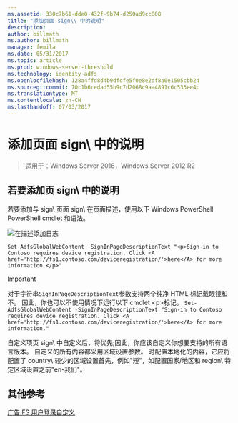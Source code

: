 ```yaml
---
ms.assetid: 330c7b61-dde0-432f-9b74-d250ad9cc808
title: "添加页面 sign\\ 中的说明"
description: 
author: billmath
ms.author: billmath
manager: femila
ms.date: 05/31/2017
ms.topic: article
ms.prod: windows-server-threshold
ms.technology: identity-adfs
ms.openlocfilehash: 128a4ffd8d4b9dfcfe5f0e8e2df8a0e1505cbb24
ms.sourcegitcommit: 70c1b6cedad55b9c7d2068c9aa4891c6c533ee4c
ms.translationtype: MT
ms.contentlocale: zh-CN
ms.lasthandoff: 07/03/2017
---
```

# <a name="add-sign-in-page-description"></a>添加页面 sign\ 中的说明

>适用于：Windows Server 2016，Windows Server 2012 R2

## <a name="to-add-sign-in-page-description"></a>若要添加页 sign\ 中的说明  
若要添加与 sign\ 页面 sign\ 在页面描述，使用以下 Windows PowerShell PowerShell cmdlet 和语法。  

![在描述添加日志](media/AD-FS-user-sign-in-customization/ADFS_Blue_Custom2.png)

    Set-AdfsGlobalWebContent -SignInPageDescriptionText "<p>Sign-in to Contoso requires device registration. Click <A href='http://fs1.contoso.com/deviceregistration/'>here</A> for more information.</p>" 
 
  
> [!IMPORTANT]  
> 对于字符串`SignInPageDescriptionText`参数支持两个纯净 HTML 标记戴眼镜和不。 因此，你也可以不使用情况下运行以下 cmdlet &lt;p&gt;标记。  `Set-AdfsGlobalWebContent -SignInPageDescriptionText "Sign-in to Contoso requires device registration. Click <A href='http://fs1.contoso.com/deviceregistration/'>here</A> for more information." ` 

自定义项页 sign\ 中自定义后，将优先;因此，你应该自定义你想要支持的所有语言版本。 自定义的所有内容都采用区域设置参数。 时配置本地化的内容，它应将配置了 country\ 较少的区域设置首先，例如"短"，如配置国家/地区和 region\ 特定区域设置之前"en\-我们"。  

## <a name="additional-references"></a>其他参考 
[广告 FS 用户登录自定义](AD-FS-user-sign-in-customization.md)  

